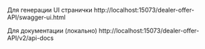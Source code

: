 Для генерации UI странички
http://localhost:15073/dealer-offer-API/swagger-ui.html

Для документации (локально)
http://localhost:15073/dealer-offer-API/v2/api-docs